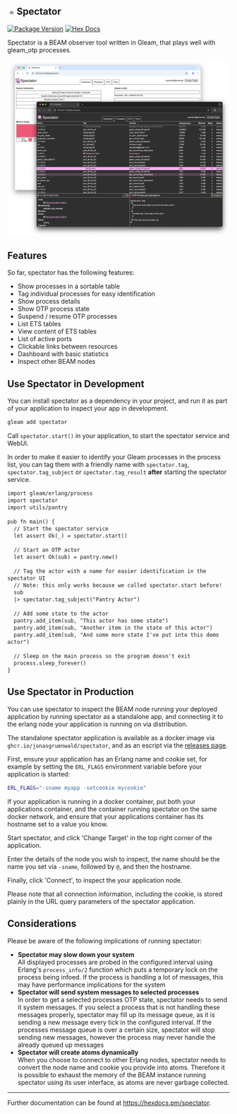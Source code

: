 ## <img width=16 src="https://raw.githubusercontent.com/JonasGruenwald/spectator/main/spectator/priv/lucy_spectator.svg"> Spectator

[![Package Version](https://img.shields.io/hexpm/v/spectator)](https://hex.pm/packages/spectator)
[![Hex Docs](https://img.shields.io/badge/hex-docs-ffaff3)](https://hexdocs.pm/spectator/)

Spectator is a BEAM observer tool written in Gleam, that plays well with gleam_otp processes.

![](https://raw.githubusercontent.com/JonasGruenwald/spectator/refs/heads/main/assets/screenshot.png)

## Features

So far, spectator has the following features:

- Show processes in a sortable table
- Tag individual processes for easy identification
- Show process details
- Show OTP process state
- Suspend / resume OTP processes
- List ETS tables
- View content of ETS tables
- List of active ports
- Clickable links between resources
- Dashboard with basic statistics
- Inspect other BEAM nodes

## Use Spectator in Development

You can install spectator as a dependency in your project, and run it as part of your application to inspect your app in development.

```sh
gleam add spectator
```

Call `spectator.start()` in your application, to start the spectator service and WebUI.

In order to make it easier to identify your Gleam processes in the process list, you can tag them with a friendly name with `spectator.tag`, `spectator.tag_subject` or `spectator.tag_result` **after** starting the spectator service.

```gleam
import gleam/erlang/process
import spectator
import utils/pantry

pub fn main() {
  // Start the spectator service
  let assert Ok(_) = spectator.start()

  // Start an OTP actor
  let assert Ok(sub) = pantry.new()

  // Tag the actor with a name for easier identification in the spectator UI
  // Note: this only works because we called spectator.start before!
  sub
  |> spectator.tag_subject("Pantry Actor")

  // Add some state to the actor
  pantry.add_item(sub, "This actor has some state")
  pantry.add_item(sub, "Another item in the state of this actor")
  pantry.add_item(sub, "And some more state I've put into this demo actor")

  // Sleep on the main process so the program doesn't exit
  process.sleep_forever()
}
```

## Use Spectator in Production

You can use spectator to inspect the BEAM node running your deployed application by running spectator as a standalone app, and connecting it to the erlang node your application is running on via distribution.

The standalone spectator application is available as a docker image via `ghcr.io/jonasgruenwald/spectator`, and as an escript via the [releases page](https://github.com/JonasGruenwald/spectator/releases).

First, ensure your application has an Erlang name and cookie set, for example by setting the `ERL_FLAGS` environment variable before your application is started:

```sh
ERL_FLAGS="-sname myapp -setcookie mycookie"
```

If your application is running in a docker container, put both your applications container, and the container running spectator on the same docker network, and ensure that your applications container has its hostname set to a value you know.

Start spectator, and click 'Change Target' in the top right corner of the application.

Enter the details of the node you wish to inspect, the name should be the name you set via `-sname`, followed by `@`, and then the hostname.

Finally, click 'Connect', to inspect the your application node.

Please note that all connection information, including the cookie, is stored plainly in the URL query parameters of the spectator application.

## Considerations

Please be aware of the following implications of running spectator:

- **Spectator may slow down your system**  
  All displayed processes are probed in the configured interval using Erlang's `process_info/2` function which puts a temporary lock on the process being infoed. If the process is handling a lot of messages, this may have performance implications for the system
- **Spectator will send system messages to selected processes**  
  In order to get a selected processes OTP state, spectator needs to send it system messages. If you select a process that is not handling these messages properly, spectator may fill up its message queue, as it is sending a new message every tick in the configured interval. If the processes message queue is over a certain size, spectator will stop sending new messages, however the process may never handle the already queued up messages
- **Spectator will create atoms dynamically**  
  When you choose to connect to other Erlang nodes, spectator needs to convert the node name and cookie you provide into atoms. Therefore it is possible to exhaust the memory of the BEAM instance running spectator using its user interface, as atoms are never garbage collected.

---

Further documentation can be found at <https://hexdocs.pm/spectator>.
